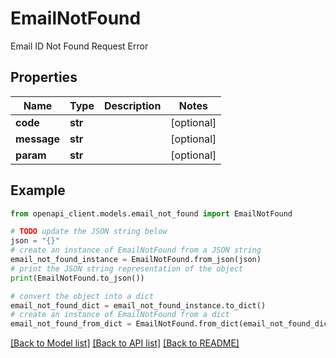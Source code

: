 # EmailNotFound

Email ID Not Found Request Error

## Properties

Name | Type | Description | Notes
------------ | ------------- | ------------- | -------------
**code** | **str** |  | [optional] 
**message** | **str** |  | [optional] 
**param** | **str** |  | [optional] 

## Example

```python
from openapi_client.models.email_not_found import EmailNotFound

# TODO update the JSON string below
json = "{}"
# create an instance of EmailNotFound from a JSON string
email_not_found_instance = EmailNotFound.from_json(json)
# print the JSON string representation of the object
print(EmailNotFound.to_json())

# convert the object into a dict
email_not_found_dict = email_not_found_instance.to_dict()
# create an instance of EmailNotFound from a dict
email_not_found_from_dict = EmailNotFound.from_dict(email_not_found_dict)
```
[[Back to Model list]](../README.md#documentation-for-models) [[Back to API list]](../README.md#documentation-for-api-endpoints) [[Back to README]](../README.md)


